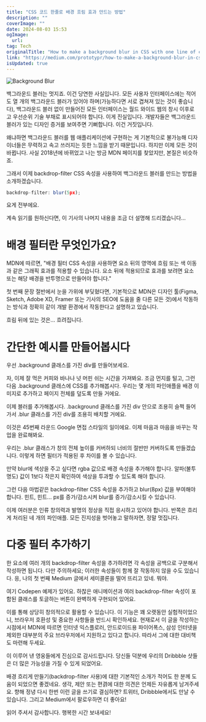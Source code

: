 ```yaml
---
title: "CSS 코드 한줄로 배경 흐림 효과 만드는 방법"
description: ""
coverImage: ""
date: 2024-08-03 15:53
ogImage: 
  url: 
tag: Tech
originalTitle: "How to make a background blur in CSS with one line of code"
link: "https://medium.com/prototypr/how-to-make-a-background-blur-in-css-with-one-line-of-code-e446c7236e60"
isUpdated: true
---
```






![Background Blur](/assets/img/HowtomakeabackgroundblurinCSSwithonelineofcode_0.png)

백그라운드 블러는 멋지죠. 이건 당연한 사실입니다. 모든 사용자 인터페이스에는 적어도 열 개의 백그라운드 블러가 있어야 하며(가능하다면 서로 겹쳐져 있는 것이 좋습니다), 백그라운드 블러 없이 만들어진 모든 인터페이스는 월드 와이드 웹의 창시 이후로 고 우선순위 기술 부채로 표시되어야 합니다. 이게 진실입니다. 개발자들은 백그라운드 블러가 있는 디자인 증거를 보여주면 기뻐합니다. 이건 거짓입니다.

왜냐하면 백그라운드 블러를 웹 애플리케이션에 구현하는 게 기본적으로 불가능해 디자이너들은 무력하고 속고 쓰러지는 듯한 느낌을 받기 때문입니다. 하지만 이제 모든 것이 바뀝니다. 사실 2018년에 바뀌었고 나는 방금 MDN 페이지를 찾았지만, 본질은 비슷하죠.

그래서 이제 backdrop-filter CSS 속성을 사용하여 백그라운드 블러를 만드는 방법을 소개하겠습니다.

<div class="content-ad"></div>

```js
backdrop-filter: blur(5px);
```

요게 전부에요.

계속 읽기를 원하신다면, 이 기사의 나머지 내용을 조금 더 설명해 드리겠습니다...

# 배경 필터란 무엇인가요?

<div class="content-ad"></div>

MDN에 따르면, "배경 필터 CSS 속성을 사용하면 요소 뒤의 영역에 흐림 또는 색 이동과 같은 그래픽 효과를 적용할 수 있습니다. 요소 뒤에 적용되므로 효과를 보려면 요소 또는 해당 배경을 반투명으로 만들어야 합니다."

첫 번째 문장 절반에서 눈을 가위에 부딪혔다면, 기본적으로 MDN은 디자인 툴(Figma, Sketch, Adobe XD, Framer 또는 기사의 SEO에 도움을 줄 다른 모든 것)에서 작동하는 방식과 정확히 같이 개발 환경에서 작동한다고 설명하고 있습니다.

흐림 뒤에 있는 것은... 흐려집니다.

# 간단한 예시를 만들어봅시다

<div class="content-ad"></div>

우선 .background 클래스를 가진 div를 만들어보세요.

자, 이제 잘 먹은 커피와 바나나 넛 머핀 쉬는 시간을 가져봐요. 조금 먼지를 털고, 그런 다음 .background 클래스에 CSS를 추가해봅시다. 우리는 몇 개의 파인애플을 배경 이미지로 추가하고 페이지 전체를 덮도록 만들 거에요.

이제 블러를 추가해봅시다. .background 클래스를 가진 div 안으로 조용히 슬쩍 들어가서 .blur 클래스를 가진 div를 조용히 배치할 거에요.

이것은 45번째 라운드 Google 면접 스타일의 일이에요. 이제 마음과 마음을 바꾸는 작업을 완료해봐요.

<div class="content-ad"></div>

우리는 .blur 클래스가 창의 전체 높이를 커버하되 너비의 절반만 커버하도록 만들겠습니다. 이렇게 하면 필터가 적용된 후 차이를 볼 수 있습니다.

만약 blur에 색상을 주고 싶다면 rgba 값으로 배경 속성을 추가해야 합니다. 알파(불투명도) 값이 1보다 작은지 확인하여 색상을 투과할 수 있도록 해야 합니다.

그런 다음 마법같은 backdrop-filter CSS 속성을 추가하고 blur(8px) 값을 부여해야 합니다. 힌트, 힌트... px를 증가/감소시켜 blur를 증가/감소시킬 수 있습니다.

이제 여러분은 인류 창의력과 발명의 정상을 직접 응시하고 있어야 합니다. 반쪽은 흐리게 처리된 네 개의 파인애플. 모든 진지성을 벗어놓고 말하자면, 정말 멋집니다.

<div class="content-ad"></div>

# 다중 필터 추가하기

한 요소에 여러 개의 backdrop-filter 속성을 추가하려면 각 속성을 공백으로 구분해서 작성하면 됩니다. 다만 주의하세요; 이러한 속성들이 함께 잘 작동하지 않을 수도 있습니다. 응, 나의 첫 번째 Medium 글에서 세미콜론을 떨어 뜨리고 있네. 뭐야.

여기 Codepen 예제가 있어요. 하찮은 애니메이션과 여러 backdrop-filter 속성이 포함된 클래스를 토글하는 버튼이 완벽하게 구현되어 있어요.

이를 통해 상당히 창의적으로 활용할 수 있습니다. 이 기능은 꽤 오랫동안 실험적이었으니, 브라우저 호환성 및 중요한 사항들을 반드시 확인하세요. 현재로서 이 글을 작성하는 시점에서 MDN에 따르면 인터넷 익스플로러, 안드로이드용 파이어폭스, 삼성 인터넷을 제외한 대부분의 주요 브라우저에서 지원하고 있다고 합니다. 따라서 그에 대한 대비책도 마련해 두세요.

<div class="content-ad"></div>

이 이루어 낸 영웅들에게 진심으로 감사드립니다. 당신들 덕분에 우리의 Dribbble 샷들은 더 많은 가능성을 가질 수 있게 되었어요.

배경 흐리게 만들기(backdrop-filter 사용)에 대한 기본적인 소개가 적어도 한 분께 도움이 되었으면 좋겠네요. 생각, 제안 또는 편겱에 대한 의견은 언제든 자유롭게 남겨주세요. 향해 정녕 다시 한번 이런 글을 쓰기로 결심하면? 트위터, Dribbble에서도 만날 수 있습니다. 그리고 Medium에서 팔로우하면 더 좋아요!

읽어 주셔서 감사합니다. 행복한 시간 보내세요!
